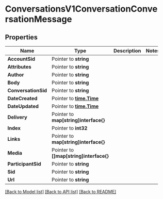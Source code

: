 # ConversationsV1ConversationConversationMessage

## Properties

Name | Type | Description | Notes
------------ | ------------- | ------------- | -------------
**AccountSid** | Pointer to **string** |  |
**Attributes** | Pointer to **string** |  |
**Author** | Pointer to **string** |  |
**Body** | Pointer to **string** |  |
**ConversationSid** | Pointer to **string** |  |
**DateCreated** | Pointer to [**time.Time**](time.Time.md) |  |
**DateUpdated** | Pointer to [**time.Time**](time.Time.md) |  |
**Delivery** | Pointer to **map[string]interface{}** |  |
**Index** | Pointer to **int32** |  |
**Links** | Pointer to **map[string]interface{}** |  |
**Media** | Pointer to **[]map[string]interface{}** |  |
**ParticipantSid** | Pointer to **string** |  |
**Sid** | Pointer to **string** |  |
**Url** | Pointer to **string** |  |

[[Back to Model list]](../README.md#documentation-for-models) [[Back to API list]](../README.md#documentation-for-api-endpoints) [[Back to README]](../README.md)


